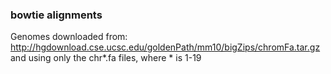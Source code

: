 ### bowtie alignments

Genomes downloaded from:  
http://hgdownload.cse.ucsc.edu/goldenPath/mm10/bigZips/chromFa.tar.gz and using only the chr*.fa files, where * is 1-19
